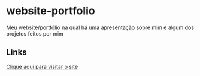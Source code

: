 # website-portfolio

Meu website/portfólio na qual há uma apresentação sobre mim e algum dos projetos feitos por mim

## Links

[Clique aqui para visitar o site]()
